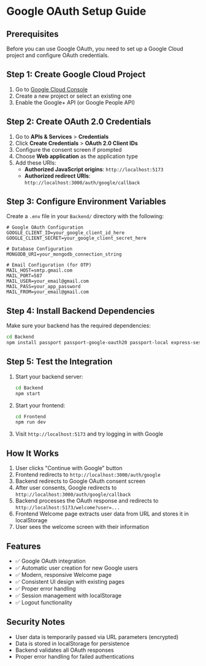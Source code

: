 # Google OAuth Setup Guide

## Prerequisites

Before you can use Google OAuth, you need to set up a Google Cloud project and configure OAuth credentials.

## Step 1: Create Google Cloud Project

1. Go to [Google Cloud Console](https://console.cloud.google.com/)
2. Create a new project or select an existing one
3. Enable the Google+ API (or Google People API)

## Step 2: Create OAuth 2.0 Credentials

1. Go to **APIs & Services** > **Credentials**
2. Click **Create Credentials** > **OAuth 2.0 Client IDs**
3. Configure the consent screen if prompted
4. Choose **Web application** as the application type
5. Add these URIs:
   - **Authorized JavaScript origins**: `http://localhost:5173`
   - **Authorized redirect URIs**: `http://localhost:3000/auth/google/callback`

## Step 3: Configure Environment Variables

Create a `.env` file in your `Backend/` directory with the following:

```env
# Google OAuth Configuration
GOOGLE_CLIENT_ID=your_google_client_id_here
GOOGLE_CLIENT_SECRET=your_google_client_secret_here

# Database Configuration
MONGODB_URI=your_mongodb_connection_string

# Email Configuration (for OTP)
MAIL_HOST=smtp.gmail.com
MAIL_PORT=587
MAIL_USER=your_email@gmail.com
MAIL_PASS=your_app_password
MAIL_FROM=your_email@gmail.com
```

## Step 4: Install Backend Dependencies

Make sure your backend has the required dependencies:

```bash
cd Backend
npm install passport passport-google-oauth20 passport-local express-session
```

## Step 5: Test the Integration

1. Start your backend server:
   ```bash
   cd Backend
   npm start
   ```

2. Start your frontend:
   ```bash
   cd Frontend
   npm run dev
   ```

3. Visit `http://localhost:5173` and try logging in with Google

## How It Works

1. User clicks "Continue with Google" button
2. Frontend redirects to `http://localhost:3000/auth/google`
3. Backend redirects to Google OAuth consent screen
4. After user consents, Google redirects to `http://localhost:3000/auth/google/callback`
5. Backend processes the OAuth response and redirects to `http://localhost:5173/welcome?user=...`
6. Frontend Welcome page extracts user data from URL and stores it in localStorage
7. User sees the welcome screen with their information

## Features

- ✅ Google OAuth integration
- ✅ Automatic user creation for new Google users
- ✅ Modern, responsive Welcome page
- ✅ Consistent UI design with existing pages
- ✅ Proper error handling
- ✅ Session management with localStorage
- ✅ Logout functionality

## Security Notes

- User data is temporarily passed via URL parameters (encrypted)
- Data is stored in localStorage for persistence
- Backend validates all OAuth responses
- Proper error handling for failed authentications